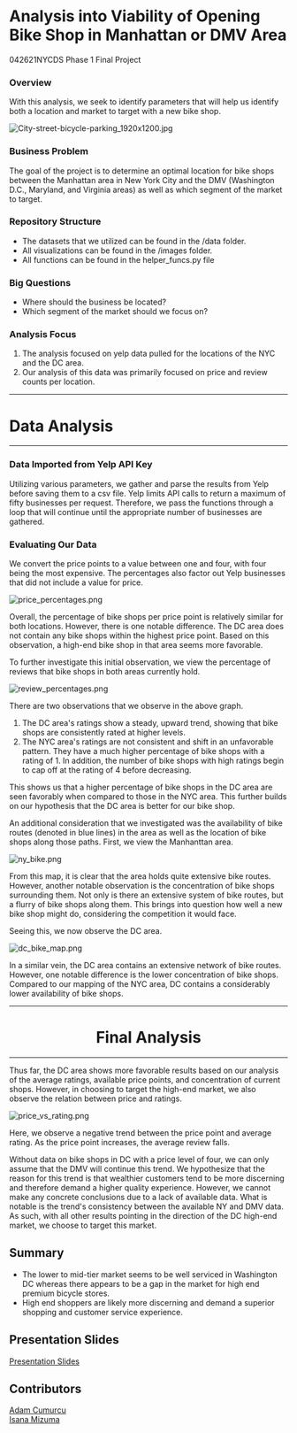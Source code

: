 # Analysis into Viability of Opening Bike Shop in Manhattan or DMV Area

042621NYCDS Phase 1 Final Project 

### Overview

With this analysis, we seek to identify parameters that will help us identify both a location and market to target with a new bike shop.

![City-street-bicycle-parking_1920x1200.jpg](attachment:/images/City-street-bicycle-parking_1920x1200.jpg)

### Business Problem

The goal of the project is to determine an optimal location for bike shops between the Manhattan area in New York City and the DMV (Washington D.C., Maryland, and Virginia areas) as well as which segment of the market to target.

### Repository Structure

- The datasets that we utilized can be found in the /data folder.
- All visualizations can be found in the /images folder.
- All functions can be found in the helper_funcs.py file

### Big Questions

- Where should the business be located?
- Which segment of the market should we focus on?

### Analysis Focus

1. The analysis focused on yelp data pulled for the locations of the NYC and the DC area.
2. Our analysis of this data was primarily focused on price and review counts per location.

___

# Data Analysis 

___

### Data Imported from Yelp API Key

Utilizing various parameters, we gather and parse the results from Yelp before saving them to a csv file. Yelp limits API calls to return a maximum of fifty businesses per request. Therefore, we pass the functions through a loop that will continue until the appropriate number of businesses are gathered.

### Evaluating Our Data

We convert the price points to a value between one and four, with four being the most expensive. The percentages also factor out Yelp businesses that did not include a value for price.

![price_percentages.png](attachment:/images/price_percentages.png)

Overall, the percentage of bike shops per price point is relatively similar for both locations. However, there is one notable difference. The DC area does not contain any bike shops within the highest price point. Based on this observation, a high-end bike shop in that area seems more favorable.

To further investigate this initial observation, we view the percentage of reviews that bike shops in both areas currently hold.

![review_percentages.png](attachment:/images/review_percentages.png)

There are two observations that we observe in the above graph.
1. The DC area's ratings show a steady, upward trend, showing that bike shops are consistently rated at higher levels.
2. The NYC area's ratings are not consistent and shift in an unfavorable pattern. They have a much higher percentage of bike shops with a rating of 1. In addition, the number of bike shops with high ratings begin to cap off at the rating of 4 before decreasing.

This shows us that a higher percentage of bike shops in the DC area are seen favorably when compared to those in the NYC area. This further builds on our hypothesis that the DC area is better for our bike shop.

An additional consideration that we investigated was the availability of bike routes (denoted in blue lines) in the area as well as the location of bike shops along those paths.
First, we view the Manhanttan area.

![ny_bike.png](attachment:/images/ny_bike.png)

From this map, it is clear that the area holds quite extensive bike routes. However, another notable observation is the concentration of bike shops surrounding them. Not only is there an extensive system of bike routes, but a flurry of bike shops along them. This brings into question how well a new bike shop might do, considering the competition it would face.

Seeing this, we now observe the DC area.

![dc_bike_map.png](attachment:/images/dc_bike_map.png)

In a similar vein, the DC area contains an extensive network of bike routes. However, one notable difference is the lower concentration of bike shops. Compared to our mapping of the NYC area, DC contains a considerably lower availability of bike shops.

___

# <center> Final Analysis </center>

___

Thus far, the DC area shows more favorable results based on our analysis of the average ratings, available price points, and concentration of current shops.
However, in choosing to target the high-end market, we also observe the relation between price and ratings.

![price_vs_rating.png](attachment:/images/price_vs_rating.png)

Here, we observe a negative trend between the price point and average rating. As the price point increases, the average review falls.

Without data on bike shops in DC with a price level of four, we can only assume that the DMV will continue this trend. We hypothesize that the reason for this trend is that wealthier customers tend to be more discerning and therefore demand a higher quality experience. However, we cannot make any concrete conclusions due to a lack of available data. What is notable is the trend's consistency between the available NY and DMV data. As such, with all other results pointing in the direction of the DC high-end market, we choose to target this market.

## Summary

- The lower to mid-tier market seems to be well serviced in Washington DC whereas there appears to be a gap in the market for high end premium bicycle stores.
- High end shoppers are likely more discerning and demand a superior shopping and customer service experience.

## Presentation Slides

[Presentation Slides](https://docs.google.com/presentation/d/1yTAREqBblU3qVb57jxPP8lo16aFZC9Sn9vWm6kTLmlA/edit?usp=sharing)

## Contributors

[Adam Cumurcu](https://github.com/AdamCumurcu)\
[Isana Mizuma](https://github.com/ismizu)
